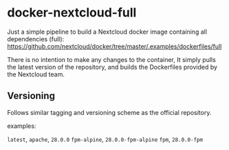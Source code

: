 # docker-nextcloud-full
Just a simple pipeline to build a Nextcloud docker image containing all dependencies (full): https://github.com/nextcloud/docker/tree/master/.examples/dockerfiles/full

There is no intention to make any changes to the container, 
It simply pulls the latest version of the repository, and builds the Dockerfiles provided by the Nextcloud team. 

## Versioning

Follows similar tagging and versioning scheme as the official repository.

examples:

`latest`, `apache`, `28.0.0`
`fpm-alpine`, `28.0.0-fpm-alpine`
`fpm`, `28.0.0-fpm`


